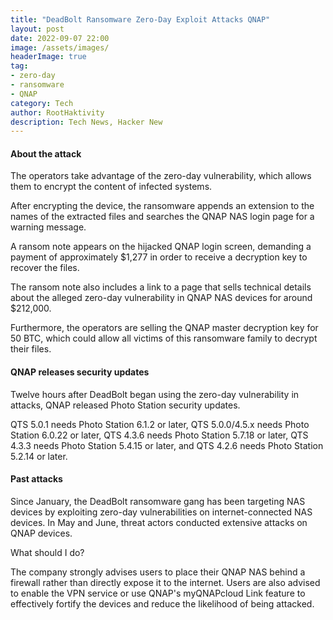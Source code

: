 ```yaml
---
title: "DeadBolt Ransomware Zero-Day Exploit Attacks QNAP"
layout: post
date: 2022-09-07 22:00
image: /assets/images/
headerImage: true
tag:
- zero-day
- ransomware
- QNAP
category: Tech
author: RootHaktivity
description: Tech News, Hacker New
---
```



#### About the attack

The operators take advantage of the zero-day vulnerability, which allows them to encrypt the content of infected systems.

After encrypting the device, the ransomware appends an extension to the names of the extracted files and searches the QNAP NAS login page for a warning message.


A ransom note appears on the hijacked QNAP login screen, demanding a payment of approximately $1,277 in order to receive a decryption key to recover the files.

The ransom note also includes a link to a page that sells technical details about the alleged zero-day vulnerability in QNAP NAS devices for around $212,000.

Furthermore, the operators are selling the QNAP master decryption key for 50 BTC, which could allow all victims of this ransomware family to decrypt their files.

#### QNAP releases security updates

Twelve hours after DeadBolt began using the zero-day vulnerability in attacks, QNAP released Photo Station security updates.

QTS 5.0.1 needs Photo Station 6.1.2 or later, QTS 5.0.0/4.5.x needs Photo Station 6.0.22 or later, QTS 4.3.6 needs Photo Station 5.7.18 or later, QTS 4.3.3 needs Photo Station 5.4.15 or later, and QTS 4.2.6 needs Photo Station 5.2.14 or later.

#### Past attacks

Since January, the DeadBolt ransomware gang has been targeting NAS devices by exploiting zero-day vulnerabilities on internet-connected NAS devices.
In May and June, threat actors conducted extensive attacks on QNAP devices.


What should I do?

The company strongly advises users to place their QNAP NAS behind a firewall rather than directly expose it to the internet.
Users are also advised to enable the VPN service or use QNAP's myQNAPcloud Link feature to effectively fortify the devices and reduce the likelihood of being attacked.
